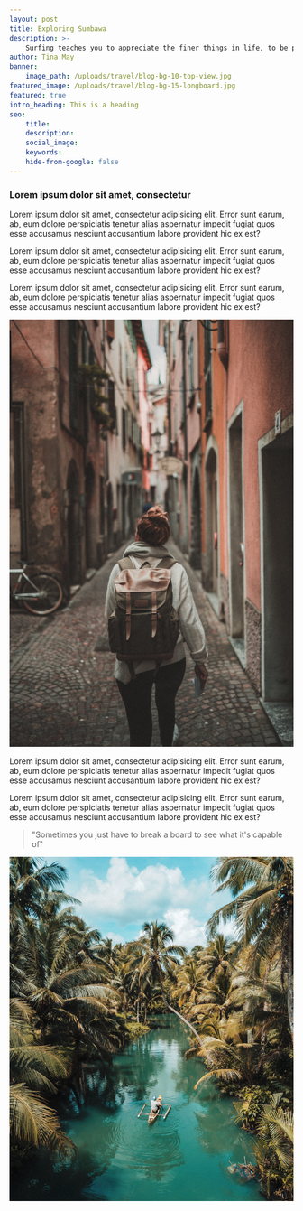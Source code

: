 ```yaml
---
layout: post
title: Exploring Sumbawa
description: >-
    Surfing teaches you to appreciate the finer things in life, to be present, live in the moment and just breath. 
author: Tina May
banner:
    image_path: /uploads/travel/blog-bg-10-top-view.jpg
featured_image: /uploads/travel/blog-bg-15-longboard.jpg
featured: true
intro_heading: This is a heading
seo: 
    title: 
    description: 
    social_image: 
    keywords: 
    hide-from-google: false
---
```


<h3 class="text-center font-normal uppercase mb-16"> Lorem ipsum dolor sit amet, consectetur </h3>

<p>

Lorem ipsum dolor sit amet, consectetur adipisicing elit. Error sunt earum, ab, eum dolore perspiciatis tenetur alias aspernatur impedit fugiat quos esse accusamus nesciunt accusantium labore provident hic ex est?

Lorem ipsum dolor sit amet, consectetur adipisicing elit. Error sunt earum, ab, eum dolore perspiciatis tenetur alias aspernatur impedit fugiat quos esse accusamus nesciunt accusantium labore provident hic ex est?

Lorem ipsum dolor sit amet, consectetur adipisicing elit. Error sunt earum, ab, eum dolore perspiciatis tenetur alias aspernatur impedit fugiat quos esse accusamus nesciunt accusantium labore provident hic ex est?

</p>

<img src="/uploads/travel/travel-5.jpg"> 

<p> Lorem ipsum dolor sit amet, consectetur adipisicing elit. Error sunt earum, ab, eum dolore perspiciatis tenetur alias aspernatur impedit fugiat quos esse accusamus nesciunt accusantium labore provident hic ex est? </p>

<p> Lorem ipsum dolor sit amet, consectetur adipisicing elit. Error sunt earum, ab, eum dolore perspiciatis tenetur alias aspernatur impedit fugiat quos esse accusamus nesciunt accusantium labore provident hic ex est? </p>

<blockquote>
"Sometimes you just have to break a board to see what it's capable of" 
</blockquote>

<img src="/uploads/travel/travel-6.jpg"> 

